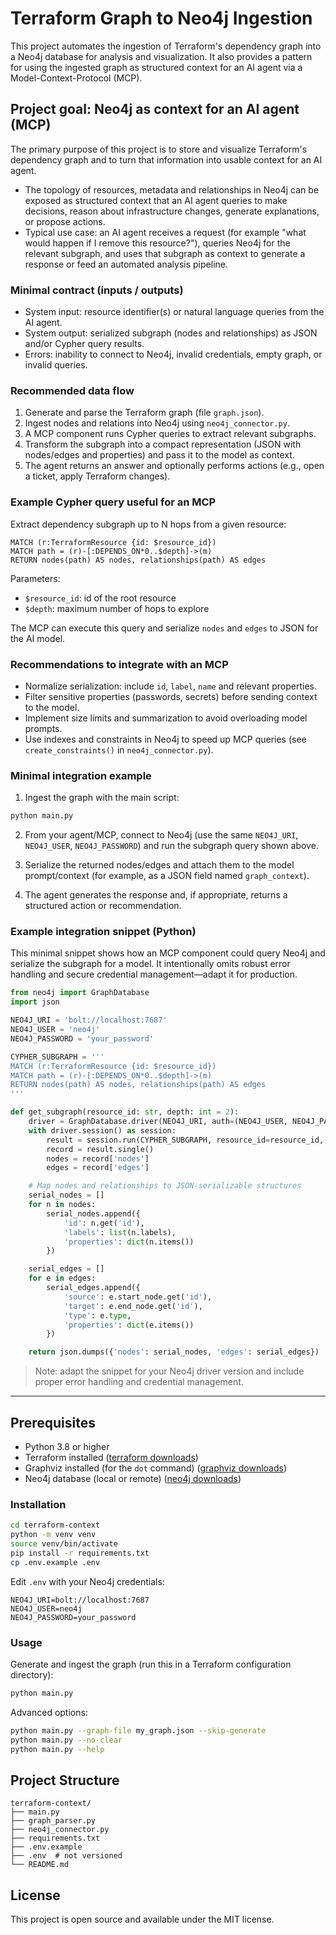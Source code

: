 # Terraform Graph to Neo4j Ingestion

This project automates the ingestion of Terraform's dependency graph into a Neo4j database for analysis and visualization. It also provides a pattern for using the ingested graph as structured context for an AI agent via a Model-Context-Protocol (MCP).

## Project goal: Neo4j as context for an AI agent (MCP)

The primary purpose of this project is to store and visualize Terraform's dependency graph and to turn that information into usable context for an AI agent.

- The topology of resources, metadata and relationships in Neo4j can be exposed as structured context that an AI agent queries to make decisions, reason about infrastructure changes, generate explanations, or propose actions.
- Typical use case: an AI agent receives a request (for example "what would happen if I remove this resource?"), queries Neo4j for the relevant subgraph, and uses that subgraph as context to generate a response or feed an automated analysis pipeline.

### Minimal contract (inputs / outputs)

- System input: resource identifier(s) or natural language queries from the AI agent.
- System output: serialized subgraph (nodes and relationships) as JSON and/or Cypher query results.
- Errors: inability to connect to Neo4j, invalid credentials, empty graph, or invalid queries.

### Recommended data flow

1. Generate and parse the Terraform graph (file `graph.json`).
2. Ingest nodes and relations into Neo4j using `neo4j_connector.py`.
3. A MCP component runs Cypher queries to extract relevant subgraphs.
4. Transform the subgraph into a compact representation (JSON with nodes/edges and properties) and pass it to the model as context.
5. The agent returns an answer and optionally performs actions (e.g., open a ticket, apply Terraform changes).

### Example Cypher query useful for an MCP

Extract dependency subgraph up to N hops from a given resource:

```cypher
MATCH (r:TerraformResource {id: $resource_id})
MATCH path = (r)-[:DEPENDS_ON*0..$depth]->(m)
RETURN nodes(path) AS nodes, relationships(path) AS edges
```

Parameters:

- `$resource_id`: id of the root resource
- `$depth`: maximum number of hops to explore

The MCP can execute this query and serialize `nodes` and `edges` to JSON for the AI model.

### Recommendations to integrate with an MCP

- Normalize serialization: include `id`, `label`, `name` and relevant properties.
- Filter sensitive properties (passwords, secrets) before sending context to the model.
- Implement size limits and summarization to avoid overloading model prompts.
- Use indexes and constraints in Neo4j to speed up MCP queries (see `create_constraints()` in `neo4j_connector.py`).

### Minimal integration example

1. Ingest the graph with the main script:

```bash
python main.py
```

2. From your agent/MCP, connect to Neo4j (use the same `NEO4J_URI`, `NEO4J_USER`, `NEO4J_PASSWORD`) and run the subgraph query shown above.

3. Serialize the returned nodes/edges and attach them to the model prompt/context (for example, as a JSON field named `graph_context`).

4. The agent generates the response and, if appropriate, returns a structured action or recommendation.

### Example integration snippet (Python)

This minimal snippet shows how an MCP component could query Neo4j and serialize the subgraph for a model. It intentionally omits robust error handling and secure credential management—adapt it for production.

```python
from neo4j import GraphDatabase
import json

NEO4J_URI = 'bolt://localhost:7687'
NEO4J_USER = 'neo4j'
NEO4J_PASSWORD = 'your_password'

CYPHER_SUBGRAPH = '''
MATCH (r:TerraformResource {id: $resource_id})
MATCH path = (r)-[:DEPENDS_ON*0..$depth]->(m)
RETURN nodes(path) AS nodes, relationships(path) AS edges
'''

def get_subgraph(resource_id: str, depth: int = 2):
    driver = GraphDatabase.driver(NEO4J_URI, auth=(NEO4J_USER, NEO4J_PASSWORD))
    with driver.session() as session:
        result = session.run(CYPHER_SUBGRAPH, resource_id=resource_id, depth=depth)
        record = result.single()
        nodes = record['nodes']
        edges = record['edges']

    # Map nodes and relationships to JSON-serializable structures
    serial_nodes = []
    for n in nodes:
        serial_nodes.append({
            'id': n.get('id'),
            'labels': list(n.labels),
            'properties': dict(n.items())
        })

    serial_edges = []
    for e in edges:
        serial_edges.append({
            'source': e.start_node.get('id'),
            'target': e.end_node.get('id'),
            'type': e.type,
            'properties': dict(e.items())
        })

    return json.dumps({'nodes': serial_nodes, 'edges': serial_edges})
```

> Note: adapt the snippet for your Neo4j driver version and include proper error handling and credential management.

---

## Prerequisites

- Python 3.8 or higher
- Terraform installed ([terraform downloads](https://www.terraform.io/downloads))
- Graphviz installed (for the `dot` command) ([graphviz downloads](https://graphviz.org/download/))
- Neo4j database (local or remote) ([neo4j downloads](https://neo4j.com/download/))

### Installation

```bash
cd terraform-context
python -m venv venv
source venv/bin/activate
pip install -r requirements.txt
cp .env.example .env
```

Edit `.env` with your Neo4j credentials:

```env
NEO4J_URI=bolt://localhost:7687
NEO4J_USER=neo4j
NEO4J_PASSWORD=your_password
```

### Usage

Generate and ingest the graph (run this in a Terraform configuration directory):

```bash
python main.py
```

Advanced options:

```bash
python main.py --graph-file my_graph.json --skip-generate
python main.py --no-clear
python main.py --help
```

## Project Structure

```
terraform-context/
├── main.py
├── graph_parser.py
├── neo4j_connector.py
├── requirements.txt
├── .env.example
├── .env  # not versioned
└── README.md
```

## License

This project is open source and available under the MIT license.
